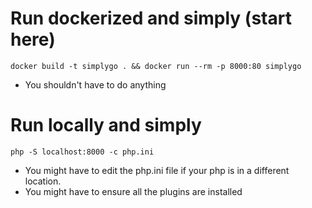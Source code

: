 

# Run dockerized and simply  (start here)
`docker build -t simplygo . && docker run --rm -p 8000:80 simplygo`  
* You shouldn't have to do anything



# Run locally and simply
`php -S localhost:8000 -c php.ini`   

* You might have to edit the php.ini file if your php is in a different location.  
* You might have to ensure all the plugins are installed  
